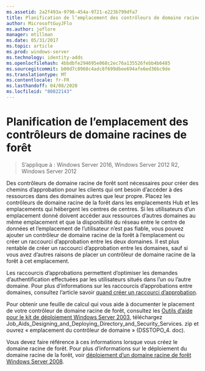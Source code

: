 ```yaml
---
ms.assetid: 2a2f493a-9796-454a-9721-e223b799dfa7
title: Planification de l’emplacement des contrôleurs de domaine racines de forêt
author: MicrosoftGuyJFlo
ms.author: joflore
manager: mtillman
ms.date: 05/31/2017
ms.topic: article
ms.prod: windows-server
ms.technology: identity-adds
ms.openlocfilehash: 4bbdbfe294695e068c2ec76a135526febb4b6485
ms.sourcegitcommit: b00d7c8968c4adc8f699dbee694afe6ed36bc9de
ms.translationtype: MT
ms.contentlocale: fr-FR
ms.lasthandoff: 04/08/2020
ms.locfileid: "80822143"
---
```

# <a name="planning-forest-root-domain-controller-placement"></a>Planification de l’emplacement des contrôleurs de domaine racines de forêt

>S’applique à : Windows Server 2016, Windows Server 2012 R2, Windows Server 2012

Des contrôleurs de domaine racine de forêt sont nécessaires pour créer des chemins d’approbation pour les clients qui ont besoin d’accéder à des ressources dans des domaines autres que leur propre. Placez les contrôleurs de domaine racine de la forêt dans les emplacements Hub et les emplacements qui hébergent les centres de centres. Si les utilisateurs d’un emplacement donné doivent accéder aux ressources d’autres domaines au même emplacement et que la disponibilité du réseau entre le centre de données et l’emplacement de l’utilisateur n’est pas fiable, vous pouvez ajouter un contrôleur de domaine racine de la forêt à l’emplacement ou créer un raccourci d’approbation entre les deux domaines. Il est plus rentable de créer un raccourci d’approbation entre les domaines, sauf si vous avez d’autres raisons de placer un contrôleur de domaine racine de la forêt à cet emplacement.  
  
Les raccourcis d’approbations permettent d’optimiser les demandes d’authentification effectuées par les utilisateurs situés dans l’un ou l’autre domaine. Pour plus d’informations sur les raccourcis d’approbations entre domaines, consultez l’article savoir [quand créer un raccourci d’approbation](https://go.microsoft.com/fwlink/?LinkId=107061).  
  
Pour obtenir une feuille de calcul qui vous aide à documenter le placement de votre contrôleur de domaine racine de forêt, consultez les [Outils d’aide pour le kit de déploiement Windows Server 2003](https://go.microsoft.com/fwlink/?LinkID=102558), téléchargez Job_Aids_Designing_and_Deploying_Directory_and_Security_Services. zip et ouvrez « emplacement du contrôleur de domaine » (DSSTOPO_4. doc).  
  
Vous devez faire référence à ces informations lorsque vous créez le domaine racine de forêt. Pour plus d’informations sur le déploiement du domaine racine de la forêt, voir [déploiement d’un domaine racine de forêt Windows Server 2008](https://technet.microsoft.com/library/cc731174.aspx).  
